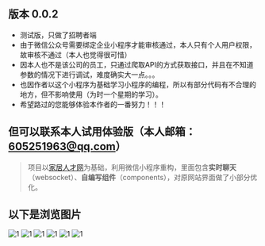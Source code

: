 ## 版本 0.0.2
* 测试版，只做了招聘者端
* 由于微信公众号需要绑定企业小程序才能审核通过，本人只有个人用户权限，故审核不通过（本人也觉得很可惜）
* 因本人也不是该公司的员工，只通过爬取API的方式获取接口，并且在不知道参数的情况下进行调试，难度确实大一点。。。
* 也因作者以这个小程序为基础学习小程序的编程，所以有部分代码有不合理的地方，但不影响使用（为时一个星期的学习）。
* 希望路过的您能够体验本作者的一番努力！！！
## 但可以联系本人试用体验版（本人邮箱：[605251963@qq.com](http://mail.qq.com/cgi-bin/qm_share?t=qm_mailme&email=aV9ZXFtcWFBfWikYGEcKBgQ)）

  >项目以[家居人才网](https://m.v2.51renc.com/)为基础，利用微信小程序重构，里面包含<b>实时聊天</b>（websocket）、<b>自编写组件</b>（components），对原网站界面做了小部分优化。

## 以下是浏览图片

![1](http://jeasonl.xyz:8000/1.jpg)
![1](http://jeasonl.xyz:8000/2.jpg)
![1](http://jeasonl.xyz:8000/3.jpg)
![1](http://jeasonl.xyz:8000/4.jpg)
![1](http://jeasonl.xyz:8000/5.jpg)
![1](http://jeasonl.xyz:8000/6.jpg)
